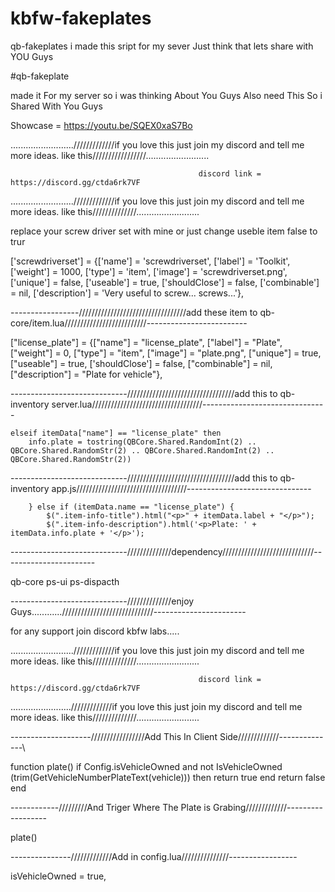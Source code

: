 # kbfw-fakeplates
qb-fakeplates i made this sript for my sever Just think that lets share with YOU Guys


#qb-fakeplate

made it For my server so i was thinking About You Guys Also need This So i Shared With You Guys

Showcase = https://youtu.be/SQEX0xaS7Bo

........................./////////////if you love this just join my discord and tell me more ideas. like this/////////////////.........................



                                              discord link = https://discord.gg/ctda6rk7VF


........................./////////////if you love this just join my discord and tell me more ideas. like this//////////////.........................



replace your screw driver set with mine or just change useble item false to trur

['screwdriverset'] 				 = {['name'] = 'screwdriverset', 			    ['label'] = 'Toolkit', 					['weight'] = 1000, 		['type'] = 'item', 		['image'] = 'screwdriverset.png', 		['unique'] = false, 	['useable'] = true, 	['shouldClose'] = false,   ['combinable'] = nil,   ['description'] = 'Very useful to screw... screws...'},

-----------------//////////////////////////////////add these item to qb-core/item.lua//////////////////////////-------------------------

["license_plate"] 				 = {["name"] = "license_plate", 			["label"] = "Plate", 					["weight"] = 0, 		["type"] = "item", 		["image"] = "plate.png", 				    ["unique"] = true, 		["useable"] = true, 	['shouldClose'] = false,    	["combinable"] = nil,   ["description"] = "Plate for vehicle"},



-----------------------------//////////////////////////////////add this to qb-inventory server.lua///////////////////////////////////-------------------------------


	elseif itemData["name"] == "license_plate" then
		info.plate = tostring(QBCore.Shared.RandomInt(2) .. QBCore.Shared.RandomStr(2) .. QBCore.Shared.RandomInt(2) .. QBCore.Shared.RandomStr(2))




-----------------------------//////////////////////////////////add this to qb-inventory app.js///////////////////////////////////-------------------------------

        } else if (itemData.name == "license_plate") {
            $(".item-info-title").html("<p>" + itemData.label + "</p>");
            $(".item-info-description").html('<p>Plate: ' + itemData.info.plate + '</p>');


-----------------------------//////////////dependency/////////////////////////////----------------------- 

qb-core
ps-ui
ps-dispacth

-----------------------------//////////////enjoy Guys............/////////////////////////////----------------------- 


for any support join discord
kbfw labs.....


........................./////////////if you love this just join my discord and tell me more ideas. like this//////////////.........................



                                              discord link = https://discord.gg/ctda6rk7VF


......................../////////////if you love this just join my discord and tell me more ideas. like this//////////////.........................



--------------------/////////////////Add This In Client Side/////////////--------------\

function plate()
if Config.isVehicleOwned and not IsVehicleOwned
(trim(GetVehicleNumberPlateText(vehicle))) then 
    return true 
end
return false
end

------------/////////And Triger Where The Plate is Grabing/////////////------------------

plate()

---------------/////////////Add in config.lua///////////////-----------------

isVehicleOwned = true,



